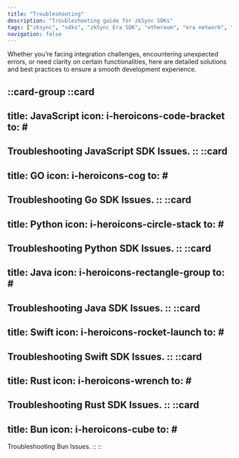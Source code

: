 ```yaml
---
title: "Troubleshooting"
description: "Troubleshooting guide for zkSync SDKs"
tags: ["zksync", "sdks", "zkSync Era SDK", "ethereum", "era network", "troubleshooting"]
navigation: false
---
```


Whether you’re facing integration challenges, encountering unexpected errors, or need clarity on certain functionalities,
here are detailed solutions and best practices to ensure a smooth development experience.

::card-group
::card
---
title: JavaScript
icon: i-heroicons-code-bracket
to: #
---
Troubleshooting JavaScript SDK Issues.
::
::card
---
title: GO
icon: i-heroicons-cog
to: #
---
Troubleshooting Go SDK Issues.
::
::card
---
title: Python
icon: i-heroicons-circle-stack
to: #
---
Troubleshooting Python SDK Issues.
::
::card
---
title: Java
icon: i-heroicons-rectangle-group
to: #
---
Troubleshooting Java SDK Issues.
::
::card
---
title: Swift
icon: i-heroicons-rocket-launch
to: #
---
Troubleshooting Swift SDK Issues.
::
::card
---
title: Rust
icon:  i-heroicons-wrench
to: #
---
Troubleshooting Rust SDK Issues.
::
::card
---
title: Bun
icon: i-heroicons-cube
to: #
---
Troubleshooting Bun Issues.
::
::
